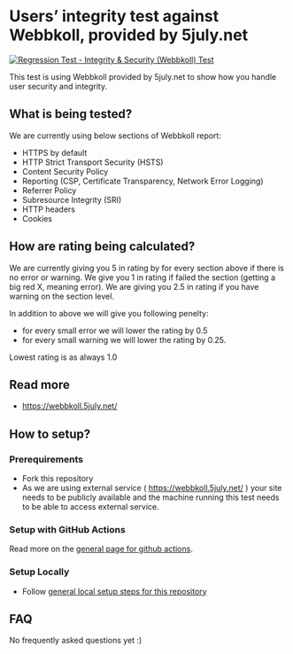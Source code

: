 # Users’ integrity test against Webbkoll, provided by 5july.net
[![Regression Test - Integrity & Security (Webbkoll) Test](https://github.com/Webperf-se/webperf_core/actions/workflows/regression-test-webbkoll.yml/badge.svg)](https://github.com/Webperf-se/webperf_core/actions/workflows/regression-test-webbkoll.yml)

This test is using Webbkoll provided by 5july.net to show how you handle user security and integrity.

## What is being tested?

We are currently using below sections of Webbkoll report:

* HTTPS by default
* HTTP Strict Transport Security (HSTS)
* Content Security Policy
* Reporting (CSP, Certificate Transparency, Network Error Logging)
* Referrer Policy
* Subresource Integrity (SRI)
* HTTP headers
* Cookies

## How are rating being calculated?

We are currently giving you 5 in rating by for every section above if there is no error or warning.
We give you 1 in rating if failed the section (getting a big red X, meaning error).
We are giving you 2.5 in rating if you have warning on the section level.

In addition to above we will give you following penelty:
* for every small error we will lower the rating by 0.5
* for every small warning we will lower the rating by 0.25.

Lowest rating is as always 1.0

## Read more

* https://webbkoll.5july.net/

## How to setup?

### Prerequirements

* Fork this repository
* As we are using external service ( https://webbkoll.5july.net/ ) your site needs to be publicly available and the machine running
this test needs to be able to access external service.

### Setup with GitHub Actions

Read more on the [general page for github actions](../getting-started-github-actions.md).

### Setup Locally

* Follow [general local setup steps for this repository](../getting-started-local.md)

## FAQ

No frequently asked questions yet :)

